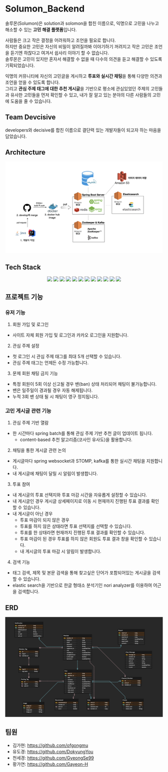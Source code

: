 # Solumon_Backend
솔루몬(Solumon)은 solution과 solomon을 합친 이름으로, 익명으로 고민을 나누고 해소할 수 있는 **고민 해결 플랫폼**입니다. 

사람들은 크고 작은 결정을 어려워하고 조언을 필요로 합니다. \
하지만 중요한 고민은 자신의 비밀이 알려질까봐 이야기하기 꺼려지고 작은 고민은 조언을 듣기엔 하찮다고 여겨서 쉽사리 이야기 할 수 없습니다. \
솔루몬은 고민이 있지만 혼자서 해결할 수 없을 때 다수의 의견을 듣고 해결할 수 있도록 기획되었습니다. 

익명의 커뮤니티에 자신의 고민글을 게시하고 **투표와 실시간 채팅**을 통해 다양한 의견과 조언을 얻을 수 있도록 합니다. \
그리고 **관심 주제 태그에 대한 추천 게시글**을 기반으로 평소에 관심있었던 주제의 고민들과 유사한 고민들을 먼저 확인할 수 있고, 내가 잘 알고 있는 분야의 다른 사람들의 고민에 도움을 줄 수 있습니다.

## Team Devcisive
developers와 decisive를 합친 이름으로 결단력 있는 개발자들이 되고자 하는 마음을 담았습니다.

## Architecture
![architecture.png](docs%2Farchitecture.png)

## Tech Stack
<div align=center> 
  <img src="https://img.shields.io/badge/java-007396?style=for-the-badge&logo=java&logoColor=white"> 
  <img src="https://img.shields.io/badge/springboot-6DB33F?style=for-the-badge&logo=springboot&logoColor=white"> 
  <img src="https://img.shields.io/badge/springsecurity-6DB33F?style=for-the-badge&logo=springsecurity&logoColor=white"> 
  <img src="https://img.shields.io/badge/mysql-4479A1?style=for-the-badge&logo=mysql&logoColor=white"> 
  <img src="https://img.shields.io/badge/redis-DC382D?style=for-the-badge&logo=redis&logoColor=white"> 
  <img src="https://img.shields.io/badge/elasticsearch-005571?style=for-the-badge&logo=Elasticsearch&logoColor=white">
  <img src="https://img.shields.io/badge/amazonaws-232F3E?style=for-the-badge&logo=amazonaws&logoColor=white">
  <img src="https://img.shields.io/badge/amazons3-569A31?style=for-the-badge&logo=amazons3&logoColor=white">
  <img src="https://img.shields.io/badge/docker-2496ED?style=for-the-badge&logo=docker&logoColor=white">
  <img src="https://img.shields.io/badge/amazonec2-FF9900?style=for-the-badge&logo=amazonec2&logoColor=white">
  <img src="https://img.shields.io/badge/apachekafka-231F20?style=for-the-badge&logo=apachekafka&logoColor=white">
  <img src="https://img.shields.io/badge/github-181717?style=for-the-badge&logo=github&logoColor=white">
</div>

## 프로젝트 기능
### 유저 기능

1. 회원 가입 및 로그인
  - 사이트 자체 회원 가입 및 로그인과 카카오 로그인을 지원합니다.
2. 관심 주제 설정
  - 첫 로그인 시 관심 주제 태그를 최대 5개 선택할 수 있습니다.
  - 관심 주제 태그는 언제든 수정 가능합니다.
3. 문제 회원 채팅 금지 기능
  - 특정 회원이 5회 이상 신고될 경우 밴(ban) 상태 처리되어 채팅이 불가능합니다.
  - 밴은 일주일이 경과될 경우 자동 해제됩니다.
  - 누적 3회 밴 상태 될 시 채팅이 영구 정지됩니다.


### 고민 게시글 관련 기능

1. 관심 주제 기반 열람
- 한 시간마다 spring batch를 통해 관심 주제 기반 추천 글이 업데이트 됩니다.
  - content-based 추천 알고리즘(코사인 유사도)을 활용합니다.
2. 채팅을 통한 게시글 관련 논의
  - 게시글마다 spring websocket과 STOMP, kafka를 통한 실시간 채팅을 지원합니다.
  - 내 게시글에 채팅이 달릴 시 알림이 발생합니다.
3. 투표 참여
  - 내 게시글의 투표 선택지와 투표 마감 시간을 자유롭게 설정할 수 있습니다.
- 내 게시글인 경우 게시글 상세페이지로 이동 시 현재까지 진행된 투표 결과를 확인할 수 있습니다.
- 내 게시글이 아닌 경우
  - 투표 마감이 되지 않은 경우
  - 투표를 하지 않은 상태라면 투표 선택지를 선택할 수 있습니다.
  - 투표를 한 상태라면 현재까지 진행된 투표 결과를 확인할 수 있습니다.
  - 투표 마감이 된 경우 투표를 하지 않은 회원도 투표 결과 창을 확인할 수 있습니다.
  - 내 게시글의 투표 마감 시 알림이 발생합니다.
4. 검색 기능
  - 태그 검색, 제목 및 본문 검색을 통해 찾고싶은 단어가 포함되어있는 게시글을 검색할 수 있습니다.
  - elastic search을 기반으로 한글 형태소 분석기인 nori analyzer를 이용하여 어근을 검색합니다.


## ERD
![erd.png](docs%2Ferd.png)


## 팀원
- 김가현: https://github.com/ofgongmu
- 유도경: https://github.com/DokyungYou
- 천세경: https://github.com/GyeongSe99
- 황가연: https://github.com/Gayeon-H